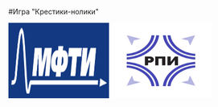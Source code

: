 #Игра "Крестики-нолики"

<img src="logo.jpg" alt="logo" height = "150" width="200"/> <img src="logo_2.jpg" alt="logo_2" height = "150" width="200"/>
